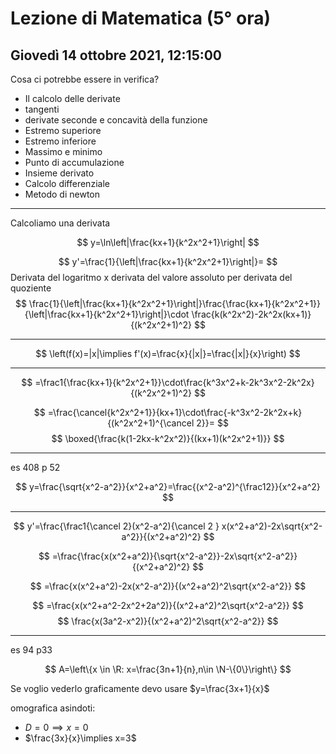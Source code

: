 # Lezione di Matematica (5° ora) 
## Giovedì 14 ottobre 2021, 12:15:00


Cosa ci potrebbe essere in verifica?
* Il calcolo delle derivate
* tangenti
* derivate seconde e concavità della funzione
* Estremo superiore
* Estremo inferiore
* Massimo e minimo
* Punto di accumulazione
* Insieme derivato
* Calcolo differenziale 
* Metodo di newton

---

Calcoliamo una derivata 

$$
y=\ln\left|\frac{kx+1}{k^2x^2+1}\right|
$$


$$
y'=\frac{1}{\left|\frac{kx+1}{k^2x^2+1}\right|}=
$$
Derivata del logaritmo x derivata del valore assoluto per derivata del quoziente
$$
\frac{1}{\left|\frac{kx+1}{k^2x^2+1}\right|}\frac{\frac{kx+1}{k^2x^2+1}}{\left|\frac{kx+1}{k^2x^2+1}\right|}\cdot \frac{k(k^2x^2)-2k^2x(kx+1)}{(k^2x^2+1)^2}
$$

---

$$
\left(f(x)=|x|\implies f'(x)=\frac{x}{|x|}=\frac{|x|}{x}\right)
$$

---

$$
=\frac1{\frac{kx+1}{k^2x^2+1}}\cdot\frac{k^3x^2+k-2k^3x^2-2k^2x}{(k^2x^2+1)^2}
$$

$$
=\frac{\cancel{k^2x^2+1}}{kx+1}\cdot\frac{-k^3x^2-2k^2x+k}{(k^2x^2+1)^{\cancel 2}}=
$$
$$
\boxed{\frac{k(1-2kx-k^2x^2)}{(kx+1)(k^2x^2+1)}}
$$


---


es 408 p 52 


$$
y=\frac{\sqrt{x^2-a^2}}{x^2+a^2}=\frac{(x^2-a^2)^{\frac12}}{x^2+a^2}
$$

---

$$
y'=\frac{\frac1{\cancel 2}(x^2-a^2){\cancel 2 } x(x^2+a^2)-2x\sqrt{x^2-a^2}}{(x^2+a^2)^2}
$$

$$
=\frac{\frac{x(x^2+a^2)}{\sqrt{x^2-a^2}}-2x\sqrt{x^2-a^2}}{(x^2+a^2)^2}
$$


$$
=\frac{x(x^2+a^2)-2x(x^2-a^2)}{(x^2+a^2)^2\sqrt{x^2-a^2}}
$$

$$
=\frac{x(x^2+a^2-2x^2+2a^2)}{(x^2+a^2)^2\sqrt{x^2-a^2}}
$$
$$
\frac{x(3a^2-x^2)}{(x^2+a^2)^2\sqrt{x^2-a^2}}
$$

---


es 94 p33

$$
A=\left\{x \in \R: x=\frac{3n+1}{n},n\in \N-\{0\}\right\}
$$

Se voglio vederlo graficamente devo usare $y=\frac{3x+1}{x}$

omografica
asindoti:
* $D=0\implies x=0$
* $\frac{3x}{x}\implies x=3$
<!--stackedit_data:
eyJoaXN0b3J5IjpbMTA5NDIwMDAxNSwtMTY5MzQ1NTU4Nl19
-->